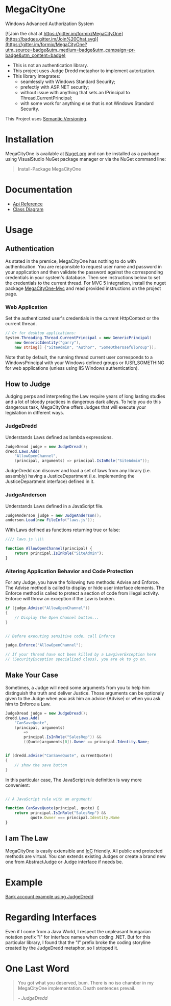# MegaCityOne
Windows Advanced Authorization System

[![Join the chat at https://gitter.im/formix/MegaCityOne](https://badges.gitter.im/Join%20Chat.svg)](https://gitter.im/formix/MegaCityOne?utm_source=badge&utm_medium=badge&utm_campaign=pr-badge&utm_content=badge)

* This is not an authentication library.
* This project uses Judge Dredd metaphor to implement autorization.
* This library integrates:
    * seamlessly with Windows Standard Security;
    * prefectly with ASP.NET security;
    * without issue with anything that sets an IPrincipal to Thread.CurrentPrincipal;
    * with some work for anything else that is not Windows Standard Security.

This Project uses [Semantic Versioning](http://semver.org/).

# Installation

MegaCityOne is available at [Nuget.org](https://www.nuget.org/packages/MegaCityOne/) and
can be installed as a package using VisualStudio NuGet package manager or via the NuGet
command line:

> Install-Package MegaCityOne

# Documentation

* [Api Reference](https://github.com/formix/MegaCityOne/blob/master/MegaCityOne/doc/api.md)
* [Class Diagram](https://raw.githubusercontent.com/formix/MegaCityOne/master/MegaCityOne/doc/ClassDiagram.gif)

# Usage

## Authentication

As stated in the premice, MegaCityOne has nothing to do with authentication.
You are responsible to request user name and password in your application and 
then validate the password against the corresponding credentials in your 
system's database. Then see instructions below to set the credentials to
the current thread. For MVC 5 integration, install the nuget package 
[MegaCityOne-Mvc](https://github.com/formix/MegaCityOne-Mvc) and read
provided instructions on the project page.

### Web Application

Set the authenticated user's credentials in the current HttpContext or the 
current thread.

```c#
// Or for desktop applications:
System.Threading.Thread.CurrentPrincipal = new GenericPrincipal(
    new GenericIdentity("garry"),
    new string[] {"SiteAdmin", "Author", "SomeOtherUsefulGroup"});
```

Note that by default, the running thread current user corresponds to a 
WindowsPrincipal with your Windows defined groups or IUSR_SOMETHING 
for web applications (unless using IIS Windows authentication).

## How to Judge

Judging perps and interpreting the Law require years of long lasting studies
and a lot of bloody practices in dangerous dark alleys. To help you do 
this dangerous task, MegaCityOne offers Judges that will execute your 
legislation in different ways.

### JudgeDredd

Understands Laws defined as lambda expressions.

```c#
JudgeDread judge = new JudgeDread();
dredd.Laws.Add(
    "AllowOpenChannel", 
    (principal, arguments) => principal.IsInRole("SiteAdmin"));
```

JudgeDredd can discover and load a set of laws from any library 
(i.e. assembly) having a JusticeDepartment (i.e. implementing 
the JusticeDepartment interface) defined in it.

### JudgeAnderson

Understands Laws defined in a JavaScript file.

```c#
JudgeAnderson judge = new JudgeAnderson();
anderson.Load(new FileInfo("laws.js"));
```

With Laws defined as functions returning true or false:

```javascript
//// laws.js \\\\

function AllowOpenChannel(principal) {
    return principal.IsInRole("SiteAdmin");
}
```

### Altering Application Behavior and Code Protection

For any Judge, you have the following two methods: Advise and Enforce. The
Advise method is called to display or hide user interface elements. The 
Enforce method is called to protect a section of code from illegal activity.
Enforce will throw an exception if the Law is broken.

```c#
if (judge.Advise("AllowOpenChannel"))
{
    // Display the Open Channel button...
}


// Before executing sensitive code, call Enforce

judge.Enforce("AllowOpenChannel");

// If your thread have not been killed by a LawgiverException here
// (SecurityException specialized class), you are ok to go on.

```

## Make Your Case

Sometimes, a Judge will need some arguments from you to help him distinguish
the truth and deliver Justice. Those arguments can be optionaly given to the 
Judge when you ask him an advice (Advise) or when you ask him to Enforce a 
Law.

```c#
JudgeDread judge = new JudgeDread();
dredd.Laws.Add(
    "CanSaveQuote", 
    (principal, arguments) 
        => 
        principal.IsInRole("SalesRep")) &&
        ((Quote)arguments[0]).Owner == principal.Identity.Name;


if (dredd.advise("CanSaveQuote", currentQuote))
{
    // show the save button
}
```

In this particular case, The JavaScript rule definition is way more 
convenient:

```javascript

// A JavaScript rule with an argument!

function CanSaveQuote(principal, quote) {
    return principal.IsInRole("SalesRep") && 
           quote.Owner === principal.Identity.Name
}
```

## I am The Law

MegaCityOne is easily extensible and 
[IoC](http://en.wikipedia.org/wiki/Inversion_of_control) friendly. 
All public and protected methods are virtual. You can extends existing 
Judges or create a brand new one from AbstractJudge or Judge interface 
if needs be.

# Example

[Bank account example using JudgeDredd](https://github.com/formix/MegaCityOne/blob/master/MegaCityOne.Examples/BankAccountExample.cs)

# Regarding Interfaces

Even if I come from a Java World, I respect the unpleasant hungarian 
notation prefix "I" for interface names when coding .NET. But for this 
particular library, I found that the "I" prefix broke the coding storyline 
created by the JudgeDredd metaphor, so I stripped it.

# One Last Word

> You got what you deserved, bum. There is no iso chamber in my MegaCityOne 
> implementation. Death sentences prevail.
>
> _- JudgeDredd_
 

